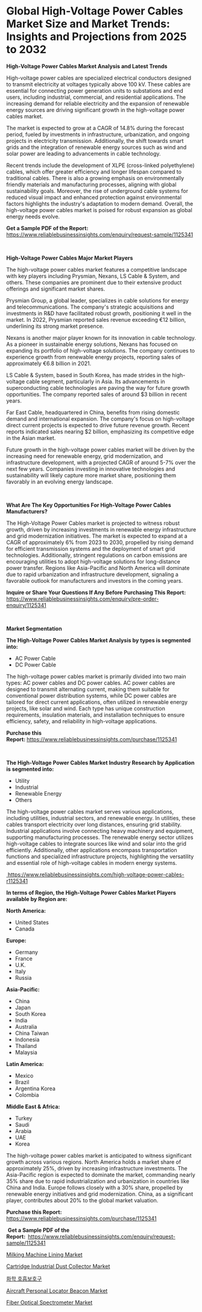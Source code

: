 <p><h1>Global High-Voltage Power Cables Market Size and Market Trends: Insights and Projections from 2025 to 2032</h1></p><p><strong>High-Voltage Power Cables Market Analysis and Latest Trends</strong></p>
<p><p>High-voltage power cables are specialized electrical conductors designed to transmit electricity at voltages typically above 100 kV. These cables are essential for connecting power generation units to substations and end users, including industrial, commercial, and residential applications. The increasing demand for reliable electricity and the expansion of renewable energy sources are driving significant growth in the high-voltage power cables market.</p><p>The market is expected to grow at a CAGR of 14.8% during the forecast period, fueled by investments in infrastructure, urbanization, and ongoing projects in electricity transmission. Additionally, the shift towards smart grids and the integration of renewable energy sources such as wind and solar power are leading to advancements in cable technology. </p><p>Recent trends include the development of XLPE (cross-linked polyethylene) cables, which offer greater efficiency and longer lifespan compared to traditional cables. There is also a growing emphasis on environmentally friendly materials and manufacturing processes, aligning with global sustainability goals. Moreover, the rise of underground cable systems for reduced visual impact and enhanced protection against environmental factors highlights the industry's adaptation to modern demand. Overall, the high-voltage power cables market is poised for robust expansion as global energy needs evolve.</p></p>
<p><strong>Get a Sample PDF of the Report:&nbsp;</strong> <a href="https://www.reliablebusinessinsights.com/enquiry/request-sample/1125341?utm_campaign=97&utm_medium=2&utm_source=Github&utm_content=ia&utm_term=24022025&utm_id=high-voltage-power-cables">https://www.reliablebusinessinsights.com/enquiry/request-sample/1125341</a></p>
<p>&nbsp;</p>
<p><strong>High-Voltage Power Cables Major Market Players</strong></p>
<p><p>The high-voltage power cables market features a competitive landscape with key players including Prysmian, Nexans, LS Cable & System, and others. These companies are prominent due to their extensive product offerings and significant market shares. </p><p>Prysmian Group, a global leader, specializes in cable solutions for energy and telecommunications. The company's strategic acquisitions and investments in R&D have facilitated robust growth, positioning it well in the market. In 2022, Prysmian reported sales revenue exceeding €12 billion, underlining its strong market presence.</p><p>Nexans is another major player known for its innovation in cable technology. As a pioneer in sustainable energy solutions, Nexans has focused on expanding its portfolio of high-voltage solutions. The company continues to experience growth from renewable energy projects, reporting sales of approximately €6.8 billion in 2021.</p><p>LS Cable & System, based in South Korea, has made strides in the high-voltage cable segment, particularly in Asia. Its advancements in superconducting cable technologies are paving the way for future growth opportunities. The company reported sales of around $3 billion in recent years.</p><p>Far East Cable, headquartered in China, benefits from rising domestic demand and international expansion. The company's focus on high-voltage direct current projects is expected to drive future revenue growth. Recent reports indicated sales nearing $2 billion, emphasizing its competitive edge in the Asian market.</p><p>Future growth in the high-voltage power cables market will be driven by the increasing need for renewable energy, grid modernization, and infrastructure development, with a projected CAGR of around 5-7% over the next few years. Companies investing in innovative technologies and sustainability will likely capture more market share, positioning them favorably in an evolving energy landscape.</p></p>
<p>&nbsp;</p>
<p><strong>What Are The Key Opportunities For High-Voltage Power Cables Manufacturers?</strong></p>
<p><p>The High-Voltage Power Cables market is projected to witness robust growth, driven by increasing investments in renewable energy infrastructure and grid modernization initiatives. The market is expected to expand at a CAGR of approximately 6% from 2023 to 2030, propelled by rising demand for efficient transmission systems and the deployment of smart grid technologies. Additionally, stringent regulations on carbon emissions are encouraging utilities to adopt high-voltage solutions for long-distance power transfer. Regions like Asia-Pacific and North America will dominate due to rapid urbanization and infrastructure development, signaling a favorable outlook for manufacturers and investors in the coming years.</p></p>
<p><strong>Inquire or Share Your Questions If Any Before Purchasing This Report:</strong> <a href="https://www.reliablebusinessinsights.com/enquiry/pre-order-enquiry/1125341?utm_campaign=97&utm_medium=2&utm_source=Github&utm_content=ia&utm_term=24022025&utm_id=high-voltage-power-cables">https://www.reliablebusinessinsights.com/enquiry/pre-order-enquiry/1125341</a></p>
<p>&nbsp;</p>
<p><strong>Market Segmentation</strong></p>
<p><strong>The High-Voltage Power Cables Market Analysis by types is segmented into:</strong></p>
<p><ul><li>AC Power Cable</li><li>DC Power Cable</li></ul></p>
<p><p>The high-voltage power cables market is primarily divided into two main types: AC power cables and DC power cables. AC power cables are designed to transmit alternating current, making them suitable for conventional power distribution systems, while DC power cables are tailored for direct current applications, often utilized in renewable energy projects, like solar and wind. Each type has unique construction requirements, insulation materials, and installation techniques to ensure efficiency, safety, and reliability in high-voltage applications.</p></p>
<p><strong>Purchase this Report:&nbsp;</strong><a href="https://www.reliablebusinessinsights.com/purchase/1125341?utm_campaign=97&utm_medium=2&utm_source=Github&utm_content=ia&utm_term=24022025&utm_id=high-voltage-power-cables">https://www.reliablebusinessinsights.com/purchase/1125341</a></p>
<p>&nbsp;</p>
<p><strong>The High-Voltage Power Cables Market Industry Research by Application is segmented into:</strong></p>
<p><ul><li>Utility</li><li>Industrial</li><li>Renewable Energy</li><li>Others</li></ul></p>
<p><p>The high-voltage power cables market serves various applications, including utilities, industrial sectors, and renewable energy. In utilities, these cables transport electricity over long distances, ensuring grid stability. Industrial applications involve connecting heavy machinery and equipment, supporting manufacturing processes. The renewable energy sector utilizes high-voltage cables to integrate sources like wind and solar into the grid efficiently. Additionally, other applications encompass transportation functions and specialized infrastructure projects, highlighting the versatility and essential role of high-voltage cables in modern energy systems.</p></p>
<p><a href="https://www.reliablebusinessinsights.com/high-voltage-power-cables-r1125341?utm_campaign=97&utm_medium=2&utm_source=Github&utm_content=ia&utm_term=24022025&utm_id=high-voltage-power-cables">&nbsp;https://www.reliablebusinessinsights.com/high-voltage-power-cables-r1125341</a></p>
<p><strong>In terms of Region, the High-Voltage Power Cables Market Players available by Region are:</strong></p>
<p>
    <p> <strong> North America: </strong>
        <ul>
            <li>United States</li>
            <li>Canada</li>
        </ul>
        </p> 
    <p> <strong> Europe: </strong>
        <ul>
            <li>Germany</li>
            <li>France</li>
            <li>U.K.</li>
            <li>Italy</li>
            <li>Russia</li>
        </ul>
        </p> 
    <p> <strong> Asia-Pacific: </strong>
        <ul>
            <li>China</li>
            <li>Japan</li>
            <li>South Korea</li>
            <li>India</li>
            <li>Australia</li>
            <li>China Taiwan</li>
            <li>Indonesia</li>
            <li>Thailand</li>
            <li>Malaysia</li>
        </ul>
        </p> 
    <p> <strong> Latin America: </strong>
        <ul>
            <li>Mexico</li>
            <li>Brazil</li>
            <li>Argentina Korea</li>
            <li>Colombia</li>
        </ul>
        </p> 
    <p> <strong> Middle East & Africa: </strong>
        <ul>
            <li>Turkey</li>
            <li>Saudi</li>
            <li>Arabia</li>
            <li>UAE</li>
            <li>Korea</li>
        </ul>
    </p>
    </p>
<p><p>The high-voltage power cables market is anticipated to witness significant growth across various regions. North America holds a market share of approximately 25%, driven by increasing infrastructure investments. The Asia-Pacific region is expected to dominate the market, commanding nearly 35% share due to rapid industrialization and urbanization in countries like China and India. Europe follows closely with a 30% share, propelled by renewable energy initiatives and grid modernization. China, as a significant player, contributes about 20% to the global market valuation.</p></p>
<p><strong>Purchase this Report: </strong><a href="https://www.reliablebusinessinsights.com/purchase/1125341?utm_campaign=97&utm_medium=2&utm_source=Github&utm_content=ia&utm_term=24022025&utm_id=high-voltage-power-cables">https://www.reliablebusinessinsights.com/purchase/1125341</a></p>
<p>&nbsp;<strong>Get a Sample PDF of the Report:&nbsp;&nbsp;</strong><a href="https://www.reliablebusinessinsights.com/enquiry/request-sample/1125341?utm_campaign=97&utm_medium=2&utm_source=Github&utm_content=ia&utm_term=24022025&utm_id=high-voltage-power-cables">https://www.reliablebusinessinsights.com/enquiry/request-sample/1125341</a></p>
<p><strong></strong></p>
<p><p><a href="https://github.com/kryshaprilbb/Market-Research-Report-List-1/blob/main/milking-machine-lining-market.md?utm_campaign=97&utm_medium=2&utm_source=Github&utm_content=ia&utm_term=24022025&utm_id=high-voltage-power-cables">Milking Machine Lining Market</a></p><p><a href="https://github.com/yepezkommakp/Market-Research-Report-List-1/blob/main/cartridge-industrial-dust-collector-market.md?utm_campaign=97&utm_medium=2&utm_source=Github&utm_content=ia&utm_term=24022025&utm_id=high-voltage-power-cables">Cartridge Industrial Dust Collector Market</a></p><p><a href="https://github.com/sougarounis/Market-Research-Report-List-7/blob/main/724964440027.md?utm_campaign=97&utm_medium=2&utm_source=Github&utm_content=ia&utm_term=24022025&utm_id=high-voltage-power-cables">화학 호흡보호구</a></p><p><a href="https://github.com/bolbaeylon/Market-Research-Report-List-1/blob/main/aircraft-personal-locator-beacon-market.md?utm_campaign=97&utm_medium=2&utm_source=Github&utm_content=ia&utm_term=24022025&utm_id=high-voltage-power-cables">Aircraft Personal Locator Beacon Market</a></p><p><a href="https://github.com/syiqvanyo/Market-Research-Report-List-1/blob/main/fiber-optical-spectrometer-market.md?utm_campaign=97&utm_medium=2&utm_source=Github&utm_content=ia&utm_term=24022025&utm_id=high-voltage-power-cables">Fiber Optical Spectrometer Market</a></p></p>